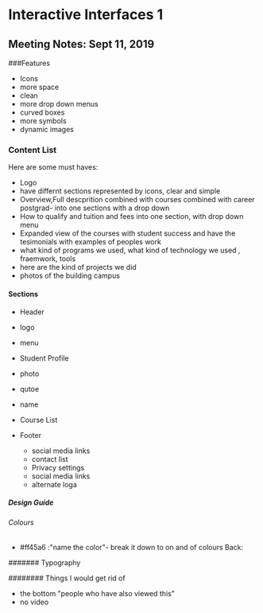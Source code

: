 # Interactive Interfaces 1

## Meeting Notes: Sept 11, 2019

###Features
- Icons 
- more space 
- clean 
- more drop down menus 
- curved boxes
- more symbols 
- dynamic images

### Content List 
Here are some must haves:
- Logo
- have differnt sections represented by icons, clear and simple 
- Overview,Full descprition combined with courses combined with career postgrad- into one sections with a drop down 
- How to qualify and tuition and fees into one section, with drop down menu 
- Expanded view of the courses with student success and have the tesimonials with examples of peoples work
- what kind of programs we used, what kind of technology we used , fraemwork, tools 
- here are the kind of projects we did 
- photos of the building campus 

#### Sections 
- Header 
 - logo
 - menu 
- Student Profile 
 - photo
 - qutoe 
 - name 
- Course List 

- Footer 
    - social media links 
    - contact list 
    - Privacy settings 
    - social media links 
    - alternate loga
    

##### Design Guide 
###### Colours 
- #ff45a6 :"name the color"- break it down to on and of colours 
Back:


####### Typography

######## Things I would get rid of
- the bottom "people who have also viewed this"
- no video 
